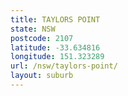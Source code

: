 ```yaml
---
title: TAYLORS POINT
state: NSW
postcode: 2107
latitude: -33.634816
longitude: 151.323289
url: /nsw/taylors-point/
layout: suburb
---
```

